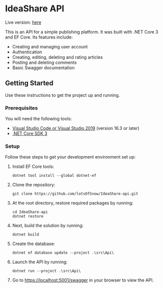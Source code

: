 # IdeaShare API

Live version: [here](https://api20200609223508.azurewebsites.net/swagger/index.html)

This is an API for a simple publishing platform. It was built with .NET Core 3 and EF Core. Its features include:
* Creating and managing user account
* Authentication
* Creating, editing, deleting and rating articles
* Posting and deleting comments
* Basic Swagger documentation

## Getting Started
Use these instructions to get the project up and running.

### Prerequisites
You will need the following tools:

* [Visual Studio Code or Visual Studio 2019](https://visualstudio.microsoft.com/vs/) (version 16.3 or later)
* [.NET Core SDK 3](https://dotnet.microsoft.com/download/dotnet-core/3.1)
### Setup
Follow these steps to get your development environment set up:

  1. Install EF Core tools:
     ```
     dotnet tool install --global dotnet-ef
     ```
  2. Clone the repository:
     ```
     git clone https://github.com/lotsOfSnow/IdeaShare-api.git
     ```
  3. At the root directory, restore required packages by running:
     ```
     cd IdeaShare-api
     dotnet restore
     ```
  4. Next, build the solution by running:
     ```
     dotnet build
     ```
  5. Create the database: 
     ```
     dotnet ef database update --project .\src\Api\
     ```
  6. Launch the API by running:
     ```
	 dotnet run --project .\src\Api\
	 ```
  7. Go to [https://localhost:5001/swagger](https://localhost:5001/swagger/index.html) in your browser to view the API.